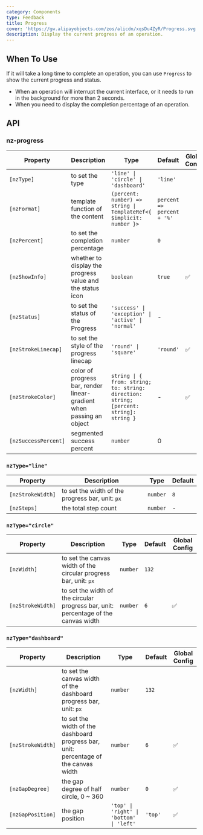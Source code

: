 ```yaml
---
category: Components
type: Feedback
title: Progress
cover: 'https://gw.alipayobjects.com/zos/alicdn/xqsDu4ZyR/Progress.svg'
description: Display the current progress of an operation.
---
```


## When To Use

If it will take a long time to complete an operation, you can use `Progress` to show the current progress and status.

- When an operation will interrupt the current interface, or it needs to run in the background for more than 2 seconds.
- When you need to display the completion percentage of an operation.

## API

### nz-progress

| Property             | Description                                                          | Type                                                                                   | Default                    | Global Config |
| -------------------- | -------------------------------------------------------------------- | -------------------------------------------------------------------------------------- | -------------------------- | ------------- |
| `[nzType]`           | to set the type                                                      | `'line' \| 'circle' \| 'dashboard'`                                                    | `'line'`                   |               |
| `[nzFormat]`         | template function of the content                                     | `(percent: number) => string \| TemplateRef<{ $implicit: number }>`                    | `percent => percent + '%'` |               |
| `[nzPercent]`        | to set the completion percentage                                     | `number`                                                                               | `0`                        |               |
| `[nzShowInfo]`       | whether to display the progress value and the status icon            | `boolean`                                                                              | `true`                     | ✅            |
| `[nzStatus]`         | to set the status of the Progress                                    | `'success' \| 'exception' \| 'active' \| 'normal'`                                     | -                          |               |
| `[nzStrokeLinecap]`  | to set the style of the progress linecap                             | `'round' \| 'square'`                                                                  | `'round'`                  | ✅            |
| `[nzStrokeColor]`    | color of progress bar, render linear-gradient when passing an object | `string \| { from: string; to: string: direction: string; [percent: string]: string }` | -                          | ✅            |
| `[nzSuccessPercent]` | segmented success percent                                            | `number`                                                                               | 0                          |               |

### `nzType="line"`

| Property          | Description                                      | Type     | Default |
| ----------------- | ------------------------------------------------ | -------- | ------- |
| `[nzStrokeWidth]` | to set the width of the progress bar, unit: `px` | `number` | `8`     |
| `[nzSteps]`       | the total step count                             | `number` | -       |

### `nzType="circle"`

| Property          | Description                                                                         | Type     | Default | Global Config |
| ----------------- | ----------------------------------------------------------------------------------- | -------- | ------- | ------------- |
| `[nzWidth]`       | to set the canvas width of the circular progress bar, unit: `px`                    | `number` | `132`   |               |
| `[nzStrokeWidth]` | to set the width of the circular progress bar, unit: percentage of the canvas width | `number` | `6`     | ✅            |

### `nzType="dashboard"`

| Property          | Description                                                                          | Type                                     | Default | Global Config |
| ----------------- | ------------------------------------------------------------------------------------ | ---------------------------------------- | ------- | ------------- |
| `[nzWidth]`       | to set the canvas width of the dashboard progress bar, unit: `px`                    | `number`                                 | `132`   |               |
| `[nzStrokeWidth]` | to set the width of the dashboard progress bar, unit: percentage of the canvas width | `number`                                 | `6`     | ✅            |
| `[nzGapDegree]`   | the gap degree of half circle, 0 ~ 360                                               | `number`                                 | `0`     | ✅            |
| `[nzGapPosition]` | the gap position                                                                     | `'top' \| 'right' \| 'bottom' \| 'left'` | `'top'` | ✅            |
